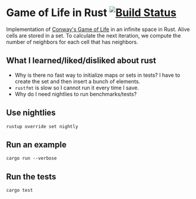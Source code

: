 # Game of Life in Rust [![Build Status](https://travis-ci.org/domoritz/gameoflife-rust.svg)](https://travis-ci.org/domoritz/gameoflife-rust)

Implementation of [Conway's Game of Life](https://en.wikipedia.org/wiki/Conway's_Game_of_Life) in an infinite space in Rust. Alive cells are stored in a set. To calculate the next iteration, we compute the number of neighbors for each cell that has neighbors.


## What I learned/liked/disliked about rust

* Why is there no fast way to initialize maps or sets in tests? I have to create the set and then insert a bunch of elements.
* `rustfmt` is slow so I cannot run it every time I save.
* Why do I need nightlies to run benchmarks/tests?


## Use nightlies

```
rustup override set nightly
```

## Run an example

```
cargo run --verbose
```

## Run the tests

```
cargo test
```
